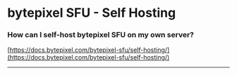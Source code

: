 # bytepixel SFU - Self Hosting

### How can I self-host bytepixel SFU on my own server?

[https://docs.bytepixel.com/bytepixel-sfu/self-hosting/](https://docs.bytepixel.com/bytepixel-sfu/self-hosting/)

---
